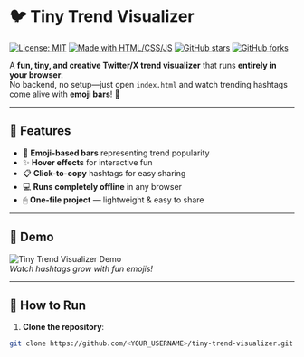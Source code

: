 # 🐦 Tiny Trend Visualizer

[![License: MIT](https://img.shields.io/badge/License-MIT-green.svg)](LICENSE)
[![Made with HTML/CSS/JS](https://img.shields.io/badge/Made%20with-HTML%2FCSS%2FJS-blue)](#)
[![GitHub stars](https://img.shields.io/github/stars/<YOUR_USERNAME>/tiny-trend-visualizer?style=social)](https://github.com/<YOUR_USERNAME>/tiny-trend-visualizer/stargazers)
[![GitHub forks](https://img.shields.io/github/forks/<YOUR_USERNAME>/tiny-trend-visualizer?style=social)](https://github.com/<YOUR_USERNAME>/tiny-trend-visualizer/network)

A **fun, tiny, and creative Twitter/X trend visualizer** that runs **entirely in your browser**.  
No backend, no setup—just open `index.html` and watch trending hashtags come alive with **emoji bars**! 🎉

---

## 🚀 Features

- 🎨 **Emoji-based bars** representing trend popularity  
- ✨ **Hover effects** for interactive fun  
- 📋 **Click-to-copy** hashtags for easy sharing  
- 💻 **Runs completely offline** in any browser  
- 🖱 **One-file project** — lightweight & easy to share  

---

## 📸 Demo

![Tiny Trend Visualizer Demo](https://your-image-link.com/demo.gif)  
*Watch hashtags grow with fun emojis!*  

---

## 📂 How to Run

1. **Clone the repository**:

```bash
git clone https://github.com/<YOUR_USERNAME>/tiny-trend-visualizer.git
